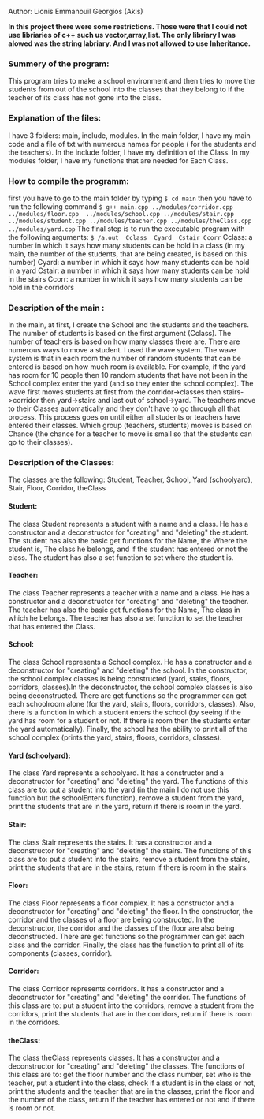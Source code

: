 Author: Lionis Emmanouil Georgios (Akis)

**In this project there were some restrictions. Those were that I could not use libriaries of c++ such us vector,array,list. The only libriary I was alowed was the string labriary. And I was not allowed to use Inheritance.**

### Summery of the program:
  This program tries to make a school environment and then tries to move the students from out of the school into the classes that they belong to if the teacher of its class has not gone into the class.
  
### Explanation of the files:
  I have 3 folders: main, include, modules.
  In the main folder, I have my main code and a file of txt with numerous names for people ( for the students and the teachers).
  In the include folder, I have my definition of the Class.
  In my modules folder, I have my functions that are needed for Each Class.
  
### How to compile  the programm:
  first you have to go to the main folder by typing `$ cd main`
  then you have to run the following command `$ g++ main.cpp ../modules/corridor.cpp ../modules/floor.cpp  ../modules/school.cpp ../modules/stair.cpp ../modules/student.cpp ../modules/teacher.cpp ../modules/theClass.cpp ../modules/yard.cpp` 
  The final step is to run the executable program with the following arguments: `$ /a.out  Cclass  Cyard  Cstair Ccorr`
  Cclass: a number in which it says how many students can be hold in a class (in my main, the number of the students, that are being created, is based on this number)
  Cyard:  a number in which it says how many students can be hold in a yard
  Cstair: a number in which it says how many students can be hold in the stairs
  Ccorr:  a number in which it says how many students can be hold in the corridors

### Description of the main :
  In the main, at first, I create the School and the students and the teachers. The number of students is based on the first argument (Cclass). The number of teachers is based on how many classes there are. There are numerous ways to move a student. I used the wave system. The wave system is that in each room the number of random students that can be entered is based on how much room is available. For example, if the yard has room for 10 people then 10 random students that have not been in the School complex enter the yard (and so they enter the school complex). The wave first moves students at first from the corridor->classes then stairs->corridor then yard->stairs and last out of school->yard. The teachers move to their Classes automatically and they don't have to go through all that process. This process goes on until either all students or teachers have entered their classes. Which group (teachers, students) moves is based on Chance (the chance for a teacher to move is small so that the students can go to their classes). 
    

### Description of the Classes:
  The classes are the following:
  Student, Teacher, School, Yard (schoolyard), Stair, Floor, Corridor, theClass

  #### Student: 
  The class Student represents a student with a name and a class. He has a constructor and a deconstructor for  "creating" and "deleting" the student. The student has also the basic get functions for the Name, the Where the student is, The class he belongs, and if the student has entered or not the class. The student has also a set function to set where the student is. 

  #### Teacher:
  The class Teacher represents a teacher with a name and a class. He has a constructor and a deconstructor for "creating" and "deleting" the teacher. The teacher has also the basic get functions for the Name, The class in which he belongs. The teacher has also a set function to set the teacher that has entered the Class.

  #### School:
  The class School represents a School complex. He has a constructor and a deconstructor for "creating" and "deleting" the school. In the constructor, the school complex classes is being constructed (yard, stairs, floors, corridors, classes).In the deconstructor, the school complex classes is also being deconstructed. There are get functions so the programmer can get each schoolroom alone (for the yard, stairs, floors, corridors, classes). Also, there is a function in which a student enters the school (by seeing if the yard has room for a student or not. If there is room then the students enter the yard automatically). Finally, the school has the ability to print all of the school complex (prints the yard, stairs, floors, corridors, classes).

  #### Yard (schoolyard):
  The class Yard represents a schoolyard. It has a constructor and a deconstructor for "creating" and "deleting" the yard. The functions of this class are to: put a student into the yard (in the main I do not use this function but the schoolEnters function), remove a student from the yard, print the students that are in the yard, return if there is room in the yard.

  #### Stair:
  The class Stair represents the stairs. It has a constructor and a deconstructor for "creating" and "deleting" the stairs. The functions of this class are to: put a student into the stairs, remove a student from the stairs, print the students that are in the stairs, return if there is room in the stairs.

  #### Floor:
  The class Floor represents a floor complex. It has a constructor and a deconstructor for "creating" and "deleting" the floor. In the constructor, the corridor and the classes of a floor are being constructed. In the deconstructor, the corridor and the classes of the floor are also being deconstructed. There are get functions so the programmer can get each class and the corridor. Finally, the class has the function to print all of its components (classes, corridor).

  #### Corridor:
  The class Corridor represents corridors. It has a constructor and a deconstructor for "creating" and "deleting" the corridor. The functions of this class are to: put a student into the corridors, remove a student from the corridors, print the students that are in the corridors, return if there is room in the corridors.

  #### theClass:
  The class theClass represents classes. It has a constructor and a deconstructor for "creating" and "deleting" the classes. The functions of this class are to: get the floor number and the class number, set who is the teacher, put a student into the class, check if a student is in the class or not, print the students and the teacher that are in the classes, print the floor and the number of the class, return if the teacher has entered or not and if there is room or not.    
    




